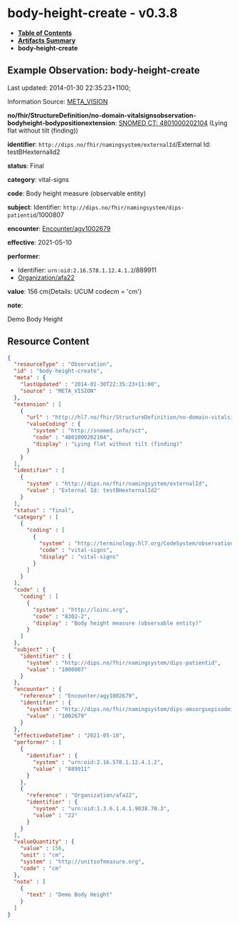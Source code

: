 # body-height-create - v0.3.8

* [**Table of Contents**](toc.md)
* [**Artifacts Summary**](artifacts.md)
* **body-height-create**

## Example Observation: body-height-create

Last updated: 2014-01-30 22:35:23+1100; 

Information Source: [META_VISION](https://simplifier.net/resolve?scope=hl7.fhir.no.basis@2.2.2&canonical=http://fhir.org/packages/hl7.fhir.no.basis/META_VISION)

**no/fhir/StructureDefinition/no-domain-vitalsignsobservation-bodyheight-bodypositionextension**: [SNOMED CT: 4801000202104](http://snomed.info/id/4801000202104) (Lying flat without tilt (finding))

**identifier**: `http://dips.no/fhir/namingsystem/externalId`/External Id: testBHexternalId2

**status**: Final

**category**: vital-signs

**code**: Body height measure (observable entity)

**subject**: Identifier: `http://dips.no/fhir/namingsystem/dips-patientid`/1000807

**encounter**: [Encounter/agy1002679](https://simplifier.net/resolve?scope=hl7.fhir.no.basis@2.2.2&canonical=http://fhir.org/packages/hl7.fhir.no.basis/Encounter/agy1002679)

**effective**: 2021-05-10

**performer**: 

* Identifier: `urn:oid:2.16.578.1.12.4.1.2`/889911
* [Organization/afa22](https://simplifier.net/resolve?scope=hl7.fhir.no.basis@2.2.2&canonical=http://fhir.org/packages/hl7.fhir.no.basis/Organization/afa22)

**value**: 156 cm(Details: UCUM codecm = 'cm')

**note**: 

> 

Demo Body Height




## Resource Content

```json
{
  "resourceType" : "Observation",
  "id" : "body-height-create",
  "meta" : {
    "lastUpdated" : "2014-01-30T22:35:23+11:00",
    "source" : "META_VISION"
  },
  "extension" : [
    {
      "url" : "http://hl7.no/fhir/StructureDefinition/no-domain-vitalsignsobservation-bodyheight-bodypositionextension",
      "valueCoding" : {
        "system" : "http://snomed.info/sct",
        "code" : "4801000202104",
        "display" : "Lying flat without tilt (finding)"
      }
    }
  ],
  "identifier" : [
    {
      "system" : "http://dips.no/fhir/namingsystem/externalId",
      "value" : "External Id: testBHexternalId2"
    }
  ],
  "status" : "final",
  "category" : [
    {
      "coding" : [
        {
          "system" : "http://terminology.hl7.org/CodeSystem/observation-category",
          "code" : "vital-signs",
          "display" : "vital-signs"
        }
      ]
    }
  ],
  "code" : {
    "coding" : [
      {
        "system" : "http://loinc.org",
        "code" : "8302-2",
        "display" : "Body height measure (observable entity)"
      }
    ]
  },
  "subject" : {
    "identifier" : {
      "system" : "http://dips.no/fhir/namingsystem/dips-patientid",
      "value" : "1000807"
    }
  },
  "encounter" : {
    "reference" : "Encounter/agy1002679",
    "identifier" : {
      "system" : "http://dips.no/fhir/namingsystem/dips-omsorgsepisodeid",
      "value" : "1002679"
    }
  },
  "effectiveDateTime" : "2021-05-10",
  "performer" : [
    {
      "identifier" : {
        "system" : "urn:oid:2.16.578.1.12.4.1.2",
        "value" : "889911"
      }
    },
    {
      "reference" : "Organization/afa22",
      "identifier" : {
        "system" : "urn:oid:1.3.6.1.4.1.9038.70.3",
        "value" : "22"
      }
    }
  ],
  "valueQuantity" : {
    "value" : 156,
    "unit" : "cm",
    "system" : "http://unitsofmeasure.org",
    "code" : "cm"
  },
  "note" : [
    {
      "text" : "Demo Body Height"
    }
  ]
}

```
